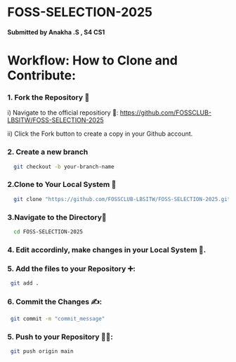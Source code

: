# FOSS-SELECTION-2025

#### Submitted by Anakha .S , S4 CS1

# Workflow: How to Clone and Contribute:

### 1. Fork the Repository 🍴

i) Navigate to the official repositiory 🔗: https://github.com/FOSSCLUB-LBSITW/FOSS-SELECTION-2025

ii) Click the Fork button to create a copy in your Github account.

### 2. Create a new branch 

```bash
  git checkout -b your-branch-name
```
### 2.Clone to Your Local System 🔁

```bash
  git clone "https://github.com/FOSSCLUB-LBSITW/FOSS-SELECTION-2025.git"
```

### 3.Navigate to the Directory🌱

```bash
  cd FOSS-SELECTION-2025
```

### 4. Edit accordinly, make changes in your Local System 📁.

### 5. Add the files to your Repository ➕:

```bash
 git add .
 ```

 ### 6. Commit the Changes ✍️:

```bash
 git commit -m "commit_message"
 ```

 ### 5. Push to your Repository 🫸🏻:

```bash
 git push origin main 
 ```

